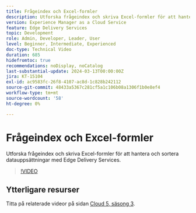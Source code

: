 ```yaml
---
title: Frågeindex och Excel-formler
description: Utforska frågeindex och skriva Excel-formler för att hantera och sortera datauppsättningar med Edge Delivery Services.
version: Experience Manager as a Cloud Service
feature: Edge Delivery Services
topic: Development
role: Admin, Developer, Leader, User
level: Beginner, Intermediate, Experienced
doc-type: Technical Video
duration: 685
hidefromtoc: true
recommendations: noDisplay, noCatalog
last-substantial-update: 2024-03-13T00:00:00Z
jira: KT-15104
exl-id: ac9583fc-26f8-4107-ac8d-1c828b242112
source-git-commit: 48433a5367c281cf5a1c106b08a1306f1b0e8ef4
workflow-type: tm+mt
source-wordcount: '58'
ht-degree: 0%

---
```


# Frågeindex och Excel-formler

Utforska frågeindex och skriva Excel-formler för att hantera och sortera datauppsättningar med Edge Delivery Services.

>[!VIDEO](https://video.tv.adobe.com/v/3427787/?learn=on)

## Ytterligare resurser

Titta på relaterade videor på sidan [Cloud 5, säsong 3](../cloud5-season-3.md).
